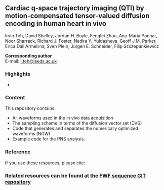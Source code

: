 ## Cardiac q-space trajectory imaging (QTI) by motion-compensated tensor-valued diffusion encoding in human heart in vivo

Irvin Teh, David Shelley, Jordan H. Boyle, Fenglei Zhou, Ana-Maria Poenar, Noor Sharrack, Richard J. Foster, Nadira Y. Yuldasheva, Geoff J.M. Parker, Erica Dall'Armellina, Sven Plein, Jürgen E. Schneider, Filip Szczepankiewicz


**Corresponding author**  
E-mail: i.teh@leeds.ac.uk

### Highlights
* 

### Content
This repository contains: 
* All waveforms used in the in vivo data acquisition
* The sampling scheme in terms of the diffusion vector set (DVS)
* Code that generates and separates the numerically optimized waveforms (NOW)
* Example code for the PNS analysis.

### Reference
If you use these resources, please cite:  


### Related resources can be found at the [FWF sequence GIT repository](https://github.com/filip-szczepankiewicz/fwf_seq_resources)

